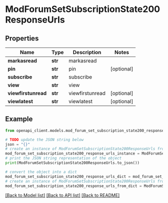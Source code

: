 # ModForumSetSubscriptionState200ResponseUrls


## Properties

Name | Type | Description | Notes
------------ | ------------- | ------------- | -------------
**markasread** | **str** | markasread | 
**pin** | **str** | pin | [optional] 
**subscribe** | **str** | subscribe | 
**view** | **str** | view | 
**viewfirstunread** | **str** | viewfirstunread | [optional] 
**viewlatest** | **str** | viewlatest | [optional] 

## Example

```python
from openapi_client.models.mod_forum_set_subscription_state200_response_urls import ModForumSetSubscriptionState200ResponseUrls

# TODO update the JSON string below
json = "{}"
# create an instance of ModForumSetSubscriptionState200ResponseUrls from a JSON string
mod_forum_set_subscription_state200_response_urls_instance = ModForumSetSubscriptionState200ResponseUrls.from_json(json)
# print the JSON string representation of the object
print(ModForumSetSubscriptionState200ResponseUrls.to_json())

# convert the object into a dict
mod_forum_set_subscription_state200_response_urls_dict = mod_forum_set_subscription_state200_response_urls_instance.to_dict()
# create an instance of ModForumSetSubscriptionState200ResponseUrls from a dict
mod_forum_set_subscription_state200_response_urls_from_dict = ModForumSetSubscriptionState200ResponseUrls.from_dict(mod_forum_set_subscription_state200_response_urls_dict)
```
[[Back to Model list]](../README.md#documentation-for-models) [[Back to API list]](../README.md#documentation-for-api-endpoints) [[Back to README]](../README.md)


